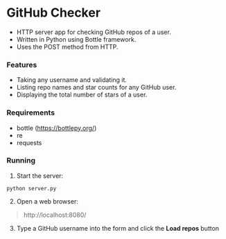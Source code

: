 # GitHub Checker
* HTTP server app for checking GitHub repos of a user.
* Written in Python using Bottle framework.
* Uses the POST method from HTTP.

### Features
* Taking any username and validating it.
* Listing repo names and star counts for any GitHub user.
* Displaying the total number of stars of a user.

### Requirements
* bottle (https://bottlepy.org/)
* re 
* requests

### Running
1. Start the server:
```
python server.py
```
2. Open a web browser:
> http://localhost:8080/
3. Type a GitHub username into the form and click the **Load repos** button
